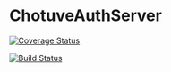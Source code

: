 # ChotuveAuthServer

[![Coverage Status](https://coveralls.io/repos/github/ChutuveG3/ChotuveAuthServer/badge.svg?branch=develop)](https://coveralls.io/github/ChutuveG3/ChotuveAuthServer?branch=develop)

[![Build Status](https://travis-ci.org/ChutuveG3/ChotuveAuthServer.svg?branch=develop)](https://travis-ci.org/ChutuveG3/ChotuveAuthServer)